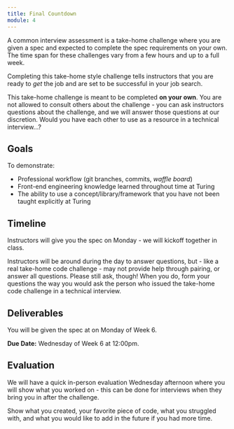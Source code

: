 ```yaml
---
title: Final Countdown
module: 4
---
```


A common interview assessment is a take-home challenge where you are given a spec and expected to complete the spec requirements on your own. The time span for these challenges vary from a few hours and up to a full week.

Completing this take-home style challenge tells instructors that you are ready to _get_ the job and are set to be successful in your job search.

This take-home challenge is meant to be completed **on your own**. You are not allowed to consult others about the challenge - you can ask instructors questions about the challenge, and we will answer those questions at our discretion. Would you have each other to use as a resource in a technical interview...?

## Goals

To demonstrate:

- Professional workflow (git branches, commits, _waffle board_)
- Front-end engineering knowledge learned throughout time at Turing
- The ability to use a concept/library/framework that you have not been taught explicitly at Turing

## Timeline

Instructors will give you the spec on Monday - we will kickoff together in class.

Instructors will be around during the day to answer questions, but - like a real take-home code challenge - may not provide help through pairing, or answer all questions. Please still ask, though! When you do, form your questions the way you would ask the person who issued the take-home code challenge in a technical interview.

## Deliverables

You will be given the spec at on Monday of Week 6.

**Due Date:** Wednesday of Week 6 at 12:00pm.

## Evaluation

We will have a quick in-person evaluation Wednesday afternoon where you will show what you worked on - this can be done for interviews when they bring you in after the challenge.

Show what you created, your favorite piece of code, what you struggled with, and what you would like to add in the future if you had more time.
